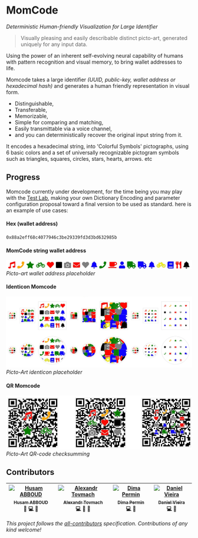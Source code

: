 # MomCode <!-- Make Wallete Address Memeorable -->
_Deterministic Human-friendly Visualization for Large Identifier_

> Visually pleasing and easily describable distinct picto-art, generated uniquely for any input data.

Using the power of an inherent self-evolving neural capability of humans with pattern recognition and visual memory, to bring wallet addresses to life. 

Momcode takes a large identifier _(UUID, public-key, wallet address or hexadecimal hash)_ and generates a human friendly representation in visual form.  
* Distinguishable,
* Transferable,
* Memorizable,
* Simple for comparing and matching,
* Easily transmittable via a voice channel,
* and you can deterministically recover the original input string from it.

It encodes a hexadecimal string, into 'Colorful Symbols' pictographs, using 6 basic colors and a set of universally recognizable pictogram symbols such as triangles, squares, circles, stars, hearts, arrows. etc

## Progress
Momcode currently under development, for the time being you may play with the [Test Lab](https://momcode.io/lab/), making your own Dictionary Encoding and parameter configuration proposal toward a final version to be used as standard. here is an example of use cases:

#### Hex (wallet address)
`0x88a2eff68c4077946c3be29339fd3d3bd632985b`

#### MomCode string wallet address

[![Momcode example](assets/img/example-momcode-string101.jpg "Momcode example")](https://momcode.io/lab/?input=0x88a2eff68c4077946c3be29339fd3d3bd632985b)
*Picto-art wallet address placeholder*

#### Identicon Momcode
[![Identicon-Momcode](assets/img/example-momcode-identicon101.jpg "Identicon-Momcode example")](https://momcode.io/lab/?input=0x88a2eff68c4077946c3be29339fd3d3bd632985b)
*Picto-Art identicon placeholder*

#### QR Momcode
[![QR Code with Momcode](assets/img/example-momcode-qrcode100.jpg "QR Code with Momcode example")](https://momcode.io/lab/?input=0x88a2eff68c4077946c3be29339fd3d3bd632985b)
*Picto-Art QR-code checksumming*



## Contributors
<!-- Contributors table START -->
| [![Husam ABBOUD](https://avatars3.githubusercontent.com/u/712919?s=100&v=4)<br /><sub>Husam ABBOUD</sub>](https://github.com/drhus)<br />🤔 💻 🎨| [![Alexandr Tovmach](https://avatars2.githubusercontent.com/u/28801003?s=100&v=4)<br /><sub>Alexandr Tovmach</sub>](https://github.com/alexandrtovmach)<br /> 💻 💬 🎨 | [![Dima Permin](https://avatars.githubusercontent.com/)<br /><sub>Dima Permin</sub>](https://github.com/#)<br />💻 💬 | [![Daniel Vieira](https://avatars1.githubusercontent.com/u/6597418?s=100&v=4)<br /><sub>Daniel Vieira</sub>](https://github.com/kaede28)<br />💻 💬 |
| :---: | :---: | :---: | :---: |
<!-- Contributors table END -->


*This project follows the [all-contributors](https://github.com/kentcdodds/all-contributors) specification.
Contributions of any kind welcome!*
